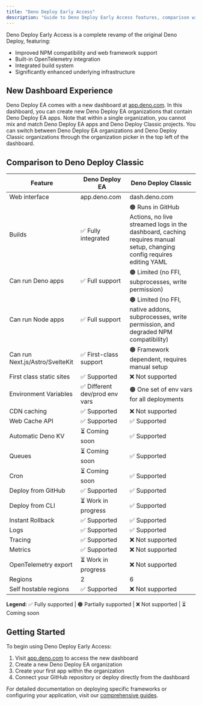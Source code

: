 ```yaml
---
title: "Deno Deploy Early Access"
description: "Guide to Deno Deploy Early Access features, comparison with Deno Deploy Classic, and getting started instructions for deployment."
---
```


Deno Deploy Early Access is a complete revamp of the original Deno Deploy,
featuring:

- Improved NPM compatibility and web framework support
- Built-in OpenTelemetry integration
- Integrated build system
- Significantly enhanced underlying infrastructure

## New Dashboard Experience

Deno Deploy EA comes with a new dashboard at
[app.deno.com](https://app.deno.com). In this dashboard, you can create new Deno
Deploy EA organizations that contain Deno Deploy EA apps. Note that within a
single organization, you cannot mix and match Deno Deploy EA apps and Deno
Deploy Classic projects. You can switch between Deno Deploy EA organizations and
Deno Deploy Classic organizations through the organization picker in the top
left of the dashboard.

## Comparison to Deno Deploy Classic

| Feature                         | Deno Deploy EA                 | Deno Deploy Classic                                                                                                                     |
| ------------------------------- | ------------------------------ | --------------------------------------------------------------------------------------------------------------------------------------- |
| Web interface                   | app.deno.com                   | dash.deno.com                                                                                                                           |
| Builds                          | ✅ Fully integrated            | 🟠 Runs in GitHub Actions, no live streamed logs in the dashboard, caching requires manual setup, changing config requires editing YAML |
| Can run Deno apps               | ✅ Full support                | 🟠 Limited (no FFI, subprocesses, write permission)                                                                                     |
| Can run Node apps               | ✅ Full support                | 🟠 Limited (no FFI, native addons, subprocesses, write permission, and degraded NPM compatibility)                                      |
| Can run Next.js/Astro/SvelteKit | ✅ First-class support         | 🟠 Framework dependent, requires manual setup                                                                                           |
| First class static sites        | ✅ Supported                   | ❌ Not supported                                                                                                                        |
| Environment Variables           | ✅ Different dev/prod env vars | 🟠 One set of env vars for all deployments                                                                                              |
| CDN caching                     | ✅ Supported                   | ❌ Not supported                                                                                                                        |
| Web Cache API                   | ✅ Supported                   | ✅ Supported                                                                                                                            |
| Automatic Deno KV               | ⏳ Coming soon                 | ✅ Supported                                                                                                                            |
| Queues                          | ⏳ Coming soon                 | ✅ Supported                                                                                                                            |
| Cron                            | ⏳ Coming soon                 | ✅ Supported                                                                                                                            |
| Deploy from GitHub              | ✅ Supported                   | ✅ Supported                                                                                                                            |
| Deploy from CLI                 | ⏳ Work in progress            | ✅ Supported                                                                                                                            |
| Instant Rollback                | ✅ Supported                   | ✅ Supported                                                                                                                            |
| Logs                            | ✅ Supported                   | ✅ Supported                                                                                                                            |
| Tracing                         | ✅ Supported                   | ❌ Not supported                                                                                                                        |
| Metrics                         | ✅ Supported                   | ❌ Not supported                                                                                                                        |
| OpenTelemetry export            | ⏳ Work in progress            | ❌ Not supported                                                                                                                        |
| Regions                         | 2                              | 6                                                                                                                                       |
| Self hostable regions           | ✅ Supported                   | ❌ Not supported                                                                                                                        |

**Legend**: ✅ Fully supported | 🟠 Partially supported | ❌ Not supported | ⏳
Coming soon

## Getting Started

To begin using Deno Deploy Early Access:

1. Visit [app.deno.com](https://app.deno.com) to access the new dashboard
2. Create a new Deno Deploy EA organization
3. Create your first app within the organization
4. Connect your GitHub repository or deploy directly from the dashboard

For detailed documentation on deploying specific frameworks or configuring your
application, visit our
[comprehensive guides](https://docs.deno.com/deploy/early-access).
